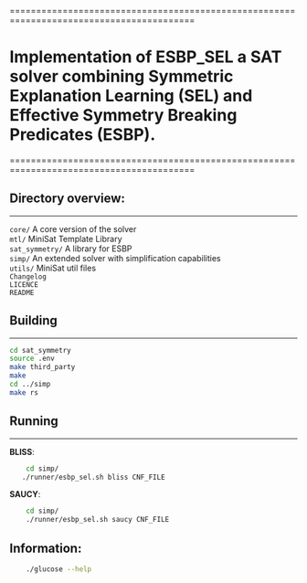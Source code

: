 =========================================================================================
# Implementation of ESBP_SEL a SAT solver combining Symmetric Explanation Learning (SEL) and Effective Symmetry Breaking Predicates (ESBP).
=========================================================================================

## Directory overview:
-------------------

`core/` A core version of the solver  
`mtl/` MiniSat Template Library  
`sat_symmetry/` A library for ESBP  
`simp/` An extended solver with simplification capabilities  
`utils/` MiniSat util files  
`Changelog`    
`LICENCE`  
`README`    

## Building
-------
```bash
cd sat_symmetry
source .env
make third_party
make
cd ../simp
make rs
```
## Running
------
**BLISS**: 
```bash 
    cd simp/
   ./runner/esbp_sel.sh bliss CNF_FILE 
```

**SAUCY**: 
```bash
    cd simp/
    ./runner/esbp_sel.sh saucy CNF_FILE 
```

## Information:
```bash
    ./glucose --help 
```
